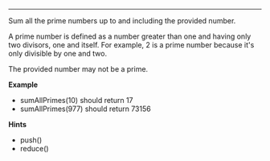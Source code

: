 ---
Sum all the prime numbers up to and including the provided number.

A prime number is defined as a number greater than one and having only two divisors, one and itself. For example, 2 is a prime number because it's only divisible by one and two.

The provided number may not be a prime.

**Example**
-   sumAllPrimes(10) should return 17
-   sumAllPrimes(977) should return 73156

**Hints**
-   push()
-   reduce()